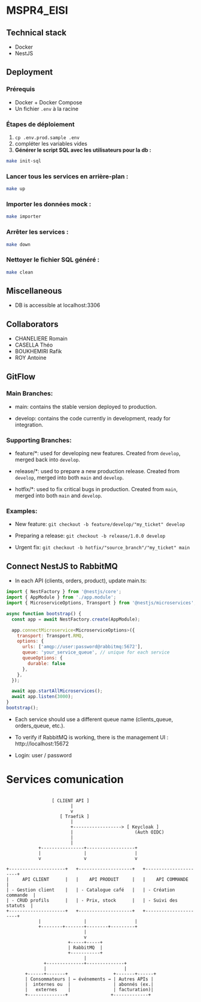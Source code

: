 # MSPR4_EISI

## Technical stack
- Docker
- NestJS

## Deployment

### Prérequis
- Docker + Docker Compose
- Un fichier `.env` à la racine

### Étapes de déploiement

1. `cp .env.prod.sample .env`
2. compléter les variables vides
3. **Générer le script SQL avec les utilisateurs pour la db :**

```bash
make init-sql
```

### Lancer tous les services en arrière-plan :

```bash
make up
```

### Importer les données mock :

```bash
make importer
```
### Arrêter les services :

```bash
make down
```

### Nettoyer le fichier SQL généré :

```bash
make clean
```

## Miscellaneous 

 - DB is accessible at  localhost:3306

## Collaborators
- CHANELIERE Romain
- CASELLA Théo
- BOUKHEMIRI Rafik
- ROY Antoine

## GitFlow
### Main Branches:

- main: contains the stable version deployed to production.

- develop: contains the code currently in development, ready for integration.

### Supporting Branches:

- feature/*: used for developing new features. Created from `develop`, merged back into `develop`.

- release/*: used to prepare a new production release. Created from `develop`, merged into both `main` and `develop`.

- hotfix/*: used to fix critical bugs in production. Created from `main`, merged into both `main` and `develop`.

### Examples:

- New feature:
  `git checkout -b feature/develop/"my_ticket" develop`

- Preparing a release:
  `git checkout -b release/1.0.0 develop`

- Urgent fix:
  `git checkout -b hotfix/"source_branch"/"my_ticket" main`

## Connect NestJS to RabbitMQ
- In each API (clients, orders, product), update main.ts:
```javascript
import { NestFactory } from '@nestjs/core';
import { AppModule } from './app.module';
import { MicroserviceOptions, Transport } from '@nestjs/microservices';

async function bootstrap() {
  const app = await NestFactory.create(AppModule);

  app.connectMicroservice<MicroserviceOptions>({
    transport: Transport.RMQ,
    options: {
      urls: ['amqp://user:password@rabbitmq:5672'],
      queue: 'your_service_queue', // unique for each service
      queueOptions: {
        durable: false
      },
    },
  });

  await app.startAllMicroservices();
  await app.listen(3000);
}
bootstrap();
```

- Each service should use a different queue name (clients_queue, orders_queue, etc.).

- To verify if RabbitMQ is working, there is the management UI : http://localhost:15672
- Login: user / password

# Services comunication
```

                 [ CLIENT API ]
                        |
                        v
                    [ Traefik ]
                        |
                        +------------------> [ Keycloak ]
                        |                       (Auth OIDC)
                        |
                        |
            +----------------+------------------+
            |                |                  |
            v                v                  v

+---------------------+   +--------------------+   +----------------------+
|     API CLIENT      |   |    API PRODUIT     |   |    API COMMANDE      |
| - Gestion client    |   | - Catalogue café   |   | - Création commande  |
| - CRUD profils      |   | - Prix, stock      |   | - Suivi des statuts  |
+---------------------+   +--------------------+   +----------------------+
            |                |                  |
            +--------+-------+--------+---------+
                             |
                             v
                       +-----+-----+
                       | RabbitMQ  |
                       +-----------+
                             |
              +--------------+--------------+
              |                             |
       +------+-------+                 +-------+------+
       | Consommateurs | ← événements → | Autres APIs |
       |  internes ou  |                | abonnés (ex.|
       |   externes    |                | facturation)|
       +--------------+                +-------------+

```
